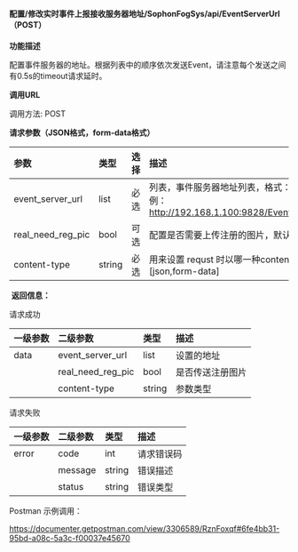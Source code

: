#### 配置/修改实时事件上报接收服务器地址/SophonFogSys/api/EventServerUrl（POST）

**功能描述**

配置事件服务器的地址。根据列表中的顺序依次发送Event，请注意每个发送之间有0.5s的timeout请求延时。

**调用URL**

调用方法: POST

**请求参数（JSON格式，form-data格式）**

| 参数              | 类型   | 选择 | 描述                                                         |
| :---------------- | :----- | :--- | :----------------------------------------------------------- |
| event_server_url  | list   | 必选 | 列表，事件服务器地址列表，格式： [https/[http\]://ip:port/api](http://ipport/) 。举例： http://192.168.1.100:9828/EventServer/api/SophonFogRelEvent |
| real_need_reg_pic | bool   | 可选 | 配置是否需要上传注册的图片，默认为true,需要上传注册的图片    |
| content-type      | string | 必选 | 用来设置 requst 时以哪一种content type发送，参数为：[json,form-data] |

​        **返回信息：**

请求成功

| 一级参数 | 二级参数          | 类型   | 描述             |
| :------- | :---------------- | :----- | :--------------- |
| data     | event_server_url  | list   | 设置的地址       |
|          | real_need_reg_pic | bool   | 是否传送注册图片 |
|          | content-type      | string | 参数类型         |

请求失败

| 一级参数 | 二级参数 | 类型   | 描述       |
| :------- | :------- | :----- | :--------- |
| error    | code     | int    | 请求错误码 |
|          | message  | string | 错误描述   |
|          | status   | string | 错误类型   |

Postman 示例调用：

https://documenter.getpostman.com/view/3306589/RznFoxqf#6fe4bb31-95bd-a08c-5a3c-f00037e45670